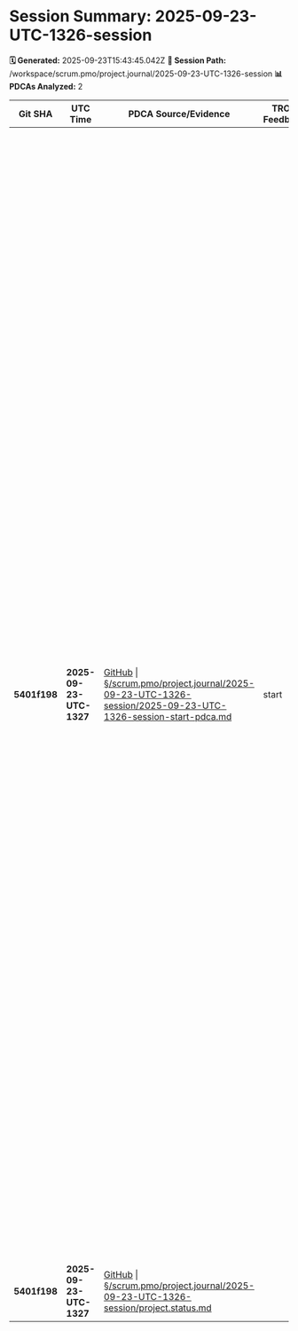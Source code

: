 # Session Summary: 2025-09-23-UTC-1326-session

**🗓️ Generated:** 2025-09-23T15:43:45.042Z
**📁 Session Path:** /workspace/scrum.pmo/project.journal/2025-09-23-UTC-1326-session
**📊 PDCAs Analyzed:** 2

| **Git SHA** | **UTC Time** | **PDCA Source/Evidence** | **TRON Feedback** | **QA Decisions** | **Achievement** |
|-------------|--------------|--------------------------|-------------------|------------------|----------------|
| **5401f198** | **2025-09-23-UTC-1327** | [GitHub](https://github.com/Cerulean-Circle-GmbH/Web4Articles/blob/5401f198/scrum.pmo/project.journal/2025-09-23-UTC-1326-session/2025-09-23-UTC-1326-session-start-pdca.md) \| [§/scrum.pmo/project.journal/2025-09-23-UTC-1326-session/2025-09-23-UTC-1326-session-start-pdca.md](scrum.pmo/project.journal/2025-09-23-UTC-1326-session/2025-09-23-UTC-1326-session-start-pdca.md) | start | - [ ] Decision 1: Primary Work Focus Area - a) Technical Development Focus - Component enhancement, bug fixes, feature development, TSRanger improvements - b) Architecture Focus - System design, process improvements, integration work, CMM4 framework implementation - c) Documentation Focus - Requirement processing, automation, workflow optimization, PDCA process refinement - d) Quality/Testing Focus - Testing strategies, validation, compliance checks, regression testing - [ ] Decision 2: Role Selection for Session - a) Developer for implementation tasks, component development, and technical enhancements - b) Switch to Architect for system design and process improvements - c) Switch to Tester for quality assurance and testing validation - d) Switch to ScrumMaster for multi-role coordination and process management - [ ] Decision 3: Session Duration and Sprint Planning - a) Full day session with multiple sprint cycles and comprehensive development - b) Half-day focused session on specific component or feature - c) Quick analysis session for current project state review and assessment - d) Extended multi-day session for major feature development and architecture work | Session Start - Agent Initialization and Work Direction |
| **5401f198** | **2025-09-23-UTC-1327** | [GitHub](https://github.com/Cerulean-Circle-GmbH/Web4Articles/blob/5401f198/scrum.pmo/project.journal/2025-09-23-UTC-1326-session/project.status.md) \| [§/scrum.pmo/project.journal/2025-09-23-UTC-1326-session/project.status.md](scrum.pmo/project.journal/2025-09-23-UTC-1326-session/project.status.md) |  | No decisions |  |
